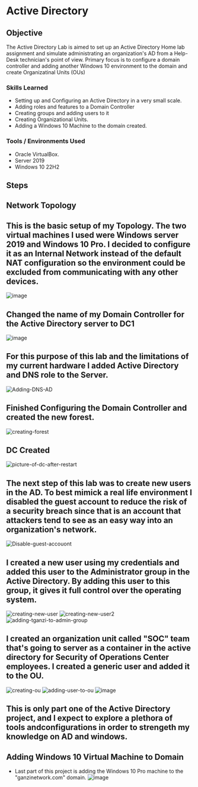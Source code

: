 
# Active Directory

## Objective

The Active Directory Lab is aimed to set up an Active Directory Home lab assignment and simulate administrating an organization's AD from a Help-Desk technician's point of view. Primary focus is to configure a domain controller and adding another Windows 10 environment to the domain and create Organizatinal Units (OUs)
### Skills Learned

- Setting up and Configuring an Active Directory in a very small scale.
- Adding roles and features to a Domain Controller
- Creating groups and adding users to it
- Creating Organizational Units.
- Adding a Windows 10 Machine to the domain created.

### Tools / Environments Used

- Oracle VirtualBox.
- Server 2019
- Windows 10 22H2
## Steps
## Network Topology
## This is the basic setup of my Topology. The two virtual machines I used were Windows server 2019 and Windows 10 Pro. I decided to configure it as an Internal Network instead of the default NAT configuration so the environment could be excluded from communicating with any other devices.
 ![image](https://github.com/TolantioGanzi/Active-Directory-Lab/assets/172088474/24504448-e488-4831-bcaf-70f6071c19ac)


## Changed the name of my Domain Controller for the Active Directory server to DC1
 ![image](https://github.com/TolantioGanzi/Active-Directory-Lab/assets/172088474/670f1a6c-6bf5-4b9d-b4cb-ae82b1908990)


## For this purpose of this lab and the limitations of my current hardware I added Active Directory and DNS role to the Server. 
![Adding-DNS-AD](https://github.com/TolantioGanzi/Active-Directory-Lab/assets/172088474/5089d147-719e-43c4-8874-1352949c9a58)




## Finished Configuring the Domain Controller and created the new forest. 
  ![creating-forest](https://github.com/TolantioGanzi/Active-Directory-Lab/assets/172088474/f3c8491f-2476-46ca-8d77-546cc7e93a04)

## DC Created
![picture-of-dc-after-restart](https://github.com/TolantioGanzi/Active-Directory-Lab/assets/172088474/16e92657-e1da-44e4-b628-dd3ed843451a)






## The next step of this lab was to create new users in the AD. To best mimick a real life environment I disabled the guest account to reduce the risk of a security breach since that is an account that attackers tend to see as an easy way into an organization's network.
 ![Disable-guest-accouont](https://github.com/TolantioGanzi/Active-Directory-Lab/assets/172088474/0ca3d657-b325-45d3-a562-ee8201f525ec)


## I created a new user using my credentials and added this user to the Administrator group in the Active Directory. By adding this user to this group, it gives it full control over the operating system. 
 ![creating-new-user](https://github.com/TolantioGanzi/Active-Directory-Lab/assets/172088474/6a848914-86f2-480f-886f-61f25bd871b8)
![creating-new-user2](https://github.com/TolantioGanzi/Active-Directory-Lab/assets/172088474/72025f64-f043-423f-8b38-a3e35d258b95)
![adding-tganzi-to-admin-group](https://github.com/TolantioGanzi/Active-Directory-Lab/assets/172088474/7947fedc-fd0b-41de-a476-ea1903ae9ca1)



## I created an organization unit called "SOC" team that's going to server as a container in the active directory for Security of Operations Center employees. I created a generic user and added it to the OU. 
![creating-ou](https://github.com/TolantioGanzi/Active-Directory-Lab/assets/172088474/60514066-a938-4f9c-ad42-d44e0c7c2407)
![adding-user-to-ou](https://github.com/TolantioGanzi/Active-Directory-Lab/assets/172088474/3556e9cc-daae-4b2f-a0f5-74fc56aff6c5)
![image](https://github.com/TolantioGanzi/Active-Directory-Lab/assets/172088474/2c8ba659-dfe6-4d23-ba9e-0bd9d7c8cc06)

## This is only part one of the Active Directory project, and I expect to explore a plethora of tools andconfigurations in order to strengeth my knowledge on AD and windows. 


## Adding Windows 10 Virtual Machine to Domain
-  Last part of this project is adding the Windows 10 Pro machine to the "ganzinetwork.com" domain. 
![image](https://github.com/TolantioGanzi/Active-Directory-Lab/assets/172088474/2e10bb46-9700-43e5-a0ac-214273985d07)
